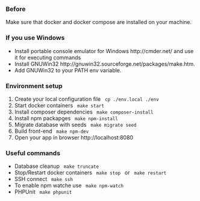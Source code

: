 <h3> Before </h3>
<p> Make sure that docker and docker compose are installed on your machine. </p>

<h3> If you use Windows </h3>
<ul>
  <li> Install portable console emulator for Windows http://cmder.net/ and use it for executing commands </li>
  <li> Install GNUWin32 http://gnuwin32.sourceforge.net/packages/make.htm. </li>
  <li> Add GNUWin32 to your PATH env variable. </li>
</ul>

<h3> Environment setup </h3>

<ol>
  <li> Create your local configuration file <code> cp ./env.local ./env </code> </li>
  <li> Start docker containers <code> make start </code> </li>
  <li> Install composer dependencies <code> make composer-install </code> </li>
  <li> Install npm packapges <code> make npm-install </code> </li>
  <li> Migrate database with seeds <code> make migrate seed </code> </li>
  <li> Build front-end <code> make npm-dev </code> </li>
  <li> Open your app in browser http://localhost:8080 </li>
</ol>

<h3> Useful commands </h3>
<ul>
  <li> Database cleanup <code> make truncate </code> </li>
  <li> Stop/Restart docker containers <code> make stop </code> or <code> make restart </code> </li>
  <li> SSH connect <code> make ssh </code> </li>
  <li> To enable npm watche use <code> make npm-watch </code>
  <li> PHPUnit <code> make phpunit </code>
</ul>
